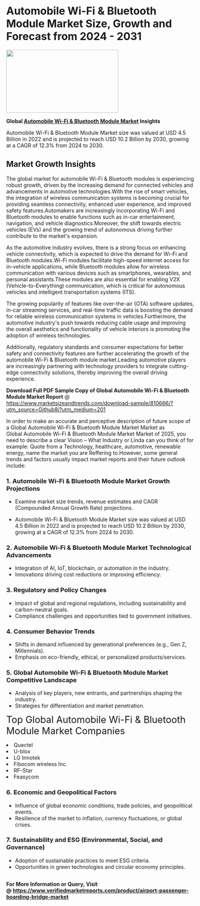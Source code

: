 <H1>Automobile Wi-Fi & Bluetooth Module Market Size, Growth and Forecast from 2024 - 2031</H1><img class="aligncenter size-medium wp-image-584254" src="https://thirdeyenews.in/wp-content/uploads/2024/09/Global-Market-Research-300x168.jpeg" alt="" width="300" height="168" /><p><strong>Global&nbsp;<a href="https://www.marketsizeandtrends.com/download-sample/810666/?utm_source=Github8j?utm_medium=201">Automobile Wi-Fi & Bluetooth Module Market</a> Insights</strong></p><p>Automobile Wi-Fi & Bluetooth Module Market size was valued at USD 4.5 Billion in 2022 and is projected to reach USD 10.2 Billion by 2030, growing at a CAGR of 12.3% from 2024 to 2030.</p><p><h2>Market Growth Insights</h2> <p>The global market for automobile Wi-Fi & Bluetooth modules is experiencing robust growth, driven by the increasing demand for connected vehicles and advancements in automotive technologies.With the rise of smart vehicles, the integration of wireless communication systems is becoming crucial for providing seamless connectivity, enhanced user experience, and improved safety features.Automakers are increasingly incorporating Wi-Fi and Bluetooth modules to enable functions such as in-car entertainment, navigation, and vehicle diagnostics.Moreover, the shift towards electric vehicles (EVs) and the growing trend of autonomous driving further contribute to the market's expansion.</p> <p></p> <p>As the automotive industry evolves, there is a strong focus on enhancing vehicle connectivity, which is expected to drive the demand for Wi-Fi and Bluetooth modules.Wi-Fi modules facilitate high-speed internet access for in-vehicle applications, while Bluetooth modules allow for wireless communication with various devices such as smartphones, wearables, and personal assistants.These modules are also essential for enabling V2X (Vehicle-to-Everything) communication, which is critical for autonomous vehicles and intelligent transportation systems (ITS).</p> <p>The growing popularity of features like over-the-air (OTA) software updates, in-car streaming services, and real-time traffic data is boosting the demand for reliable wireless communication systems in vehicles.Furthermore, the automotive industry's push towards reducing cable usage and improving the overall aesthetics and functionality of vehicle interiors is promoting the adoption of wireless technologies.</p> <p>Additionally, regulatory standards and consumer expectations for better safety and connectivity features are further accelerating the growth of the automobile Wi-Fi & Bluetooth module market.Leading automotive players are increasingly partnering with technology providers to integrate cutting-edge connectivity solutions, thereby improving the overall driving experience.</p> <p></p><p><span class=""><strong>Download Full PDF Sample Copy of Global Automobile Wi-Fi & Bluetooth Module Market Report</strong> @ <a href="https://www.marketsizeandtrends.com/download-sample/810666/?utm_source=Github8j?utm_medium=201" target="_blank">https://www.marketsizeandtrends.com/download-sample/810666/?utm_source=Github8j?utm_medium=201</a></span></p><p>In order to make an accurate and perceptive description of future scope of a Global&nbsp;Automobile Wi-Fi & Bluetooth Module Market Market as Global&nbsp;Automobile Wi-Fi & Bluetooth Module Market Market of 2025, you need to describe a clear Vision &ndash; What Industry or Linda can you think of for example: Quote from a Technology, healthcare, automotive, renewable energy, name the market you are Reffering to.However, some general trends and factors usually impact market reports and their future outlook include:</p><h3>1.&nbsp;<strong>Automobile Wi-Fi & Bluetooth Module Market Growth Projections</strong></h3><ul><li>Examine market size trends, revenue estimates and CAGR (Compounded Annual Growth Rate) projections.</li><li><p>Automobile Wi-Fi & Bluetooth Module Market size was valued at USD 4.5 Billion in 2022 and is projected to reach USD 10.2 Billion by 2030, growing at a CAGR of 12.3% from 2024 to 2030.</p></li></ul><h3>2.&nbsp;<strong>Automobile Wi-Fi & Bluetooth Module Market Technological Advancements</strong></h3><ul><li>Integration of AI, IoT, blockchain, or automation in the industry.</li><li>Innovations driving cost reductions or improving efficiency.</li></ul><h3>3.&nbsp;<strong>Regulatory and Policy Changes</strong></h3><ul><li>Impact of global and regional regulations, including sustainability and carbon-neutral goals.</li><li>Compliance challenges and opportunities tied to government initiatives.</li></ul><h3>4.&nbsp;<strong>Consumer Behavior Trends</strong></h3><ul><li>Shifts in demand influenced by generational preferences (e.g., Gen Z, Millennials).</li><li>Emphasis on eco-friendly, ethical, or personalized products/services.</li></ul><h3>5.&nbsp;<strong>Global Automobile Wi-Fi & Bluetooth Module Market Competitive Landscape</strong></h3><ul><li>Analysis of key players, new entrants, and partnerships shaping the industry.</li><li>Strategies for differentiation and market penetration.</li></ul><p data-pm-slice="1 1 []"><span style="color: inherit; font-family: inherit; font-size: 25px;">Top Global Automobile Wi-Fi & Bluetooth Module Market Companies</span></p><div class="" data-test-id=""><p><li>Quectel</li><li> U-blox</li><li> LG Innotek</li><li> Fibocom wireless Inc.</li><li> RF-Star</li><li> Feasycom</li></p></div><h3>6.&nbsp;<strong>Economic and Geopolitical Factors</strong></h3><ul><li>Influence of global economic conditions, trade policies, and geopolitical events.</li><li>Resilience of the market to inflation, currency fluctuations, or global crises.</li></ul><h3>7.&nbsp;<strong>Sustainability and ESG (Environmental, Social, and Governance)</strong></h3><ul><li>Adoption of sustainable practices to meet ESG criteria.</li><li>Opportunities in green technologies and circular economy principles.</li></ul><h2><strong style="font-size: 14px;">For More Information or Query, Visit @&nbsp;</strong><a style="background-color: #ffffff; font-size: 14px;" href="https://www.marketsizeandtrends.com/report/automobile-wi-fi-bluetooth-module-market/" target="_blank">https://www.verifiedmarketreports.com/product/airport-passenger-boarding-bridge-market</a></h2>